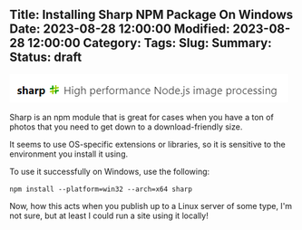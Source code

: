 Title: Installing Sharp NPM Package On Windows
Date: 2023-08-28 12:00:00
Modified: 2023-08-28 12:00:00
Category: 
Tags: 
Slug: 
Summary:
Status: draft
---

![SharpLogo](images/sharp-node-image-processing/1.png)


Sharp is an npm module that is great for cases when you have a ton of photos that you need to get down to a download-friendly size.

It seems to use OS-specific extensions or libraries, so it is sensitive to the environment you install it using.

To use it successfully on Windows, use the following:

```
npm install --platform=win32 --arch=x64 sharp
```

Now, how this acts when you publish up to a Linux server of some type, I'm not sure, but at least I could run a site using it locally!
